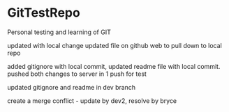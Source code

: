 # GitTestRepo
Personal testing and learning of GIT

updated with local change
updated file on github web to pull down to local repo

added gitignore with local commit, updated readme file with local commit. pushed both changes to server in 1 push for test 

updated gitignore and readme in dev branch

create a merge conflict - update by dev2, resolve by bryce
